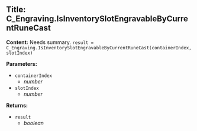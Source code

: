 ## Title: C_Engraving.IsInventorySlotEngravableByCurrentRuneCast

**Content:**
Needs summary.
`result = C_Engraving.IsInventorySlotEngravableByCurrentRuneCast(containerIndex, slotIndex)`

**Parameters:**
- `containerIndex`
  - *number*
- `slotIndex`
  - *number*

**Returns:**
- `result`
  - *boolean*